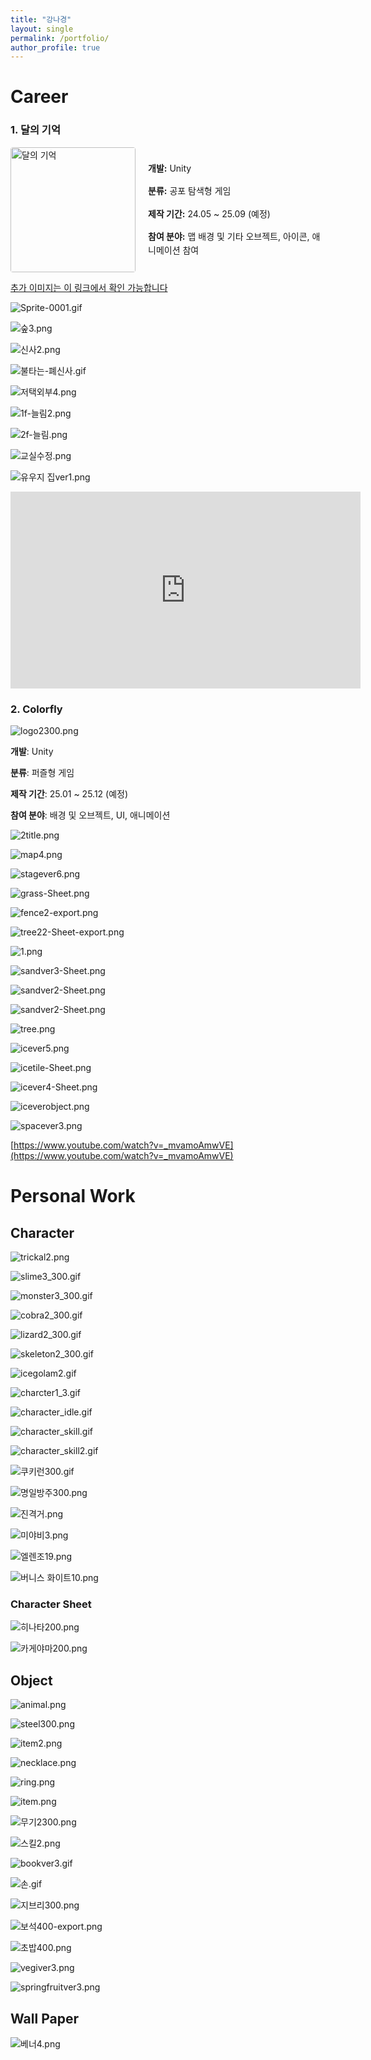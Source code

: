 ```yaml
---
title: "강나경"
layout: single
permalink: /portfolio/
author_profile: true
---
```




# Career

### 1. 달의 기억

<div style="display: flex; align-items: center; gap: 20px;">
  <!-- 왼쪽 이미지 -->
  <img src="/images/portfolio/4109015e-63ba-4a6d-9fa1-f54743cf8128.png" alt="달의 기억" style="width: 200px; border-radius: 4px;">

  <!-- 오른쪽 설명 -->
  <div style="font-size: 14px; line-height: 1.6;">
    <p><strong>개발:</strong> Unity</p>
    <p><strong>분류:</strong> 공포 탐색형 게임</p>
    <p><strong>제작 기간:</strong> 24.05 ~ 25.09 (예정)</p>
    <p><strong>참여 분야:</strong> 맵 배경 및 기타 오브젝트, 아이콘, 애니메이션 참여</p>
  </div>
</div>

<p>
  <a href="https://www.artstation.com/artwork/XJJoa3" target="_blank">
    추가 이미지는 이 링크에서 확인 가능합니다
  </a>
</p>

<img src="//images/portfolio/Sprite-0001.gif" class="center-image" alt="Sprite-0001.gif">

![숲3.png](/images/portfolio/%EC%88%B23.png)

![신사2.png](/images/portfolio/%EC%8B%A0%EC%82%AC2.png)

![불타는-폐신사.gif](/images/portfolio/%EB%B6%88%ED%83%80%EB%8A%94-%ED%8F%90%EC%8B%A0%EC%82%AC.gif)

![저택외부4.png](/images/portfolio/%EC%A0%80%ED%83%9D%EC%99%B8%EB%B6%804.png)

![1f-늘림2.png](/images/portfolio/1f-%EB%8A%98%EB%A6%BC2.png)

![2f-늘림.png](/images/portfolio/2f-%EB%8A%98%EB%A6%BC.png)

![교실수정.png](/images/portfolio/%EA%B5%90%EC%8B%A4%EC%88%98%EC%A0%95.png)

![유우지 집ver1.png](/images/portfolio/%EC%9C%A0%EC%9A%B0%EC%A7%80_%EC%A7%91ver1.png)

<iframe width="560" height="315"
  src="https://www.youtube.com/embed/VRJcguli5YE"
  title="YouTube video player"
  frameborder="0"
  allow="accelerometer; autoplay; clipboard-write; encrypted-media; gyroscope; picture-in-picture"
  allowfullscreen>
</iframe>

### 2. Colorfly

![logo2300.png](/images/portfolio/logo2300.png)

**개발**: Unity

**분류**: 퍼즐형 게임

**제작 기간**: 25.01 ~ 25.12 (예정)

**참여 분야**: 배경 및 오브젝트, UI, 애니메이션

![2title.png](/images/portfolio/2title.png)

![map4.png](/images/portfolio/map4.png)

![stagever6.png](/images/portfolio/stagever6.png)

![grass-Sheet.png](/images/portfolio/grass-Sheet.png)

![fence2-export.png](/images/portfolio/fence2-export.png)

![tree22-Sheet-export.png](/images/portfolio/tree22-Sheet-export.png)

![1.png](/images/portfolio/1.png)

![sandver3-Sheet.png](/images/portfolio/sandver3-Sheet.png)

![sandver2-Sheet.png](/images/portfolio/sandver2-Sheet.png)

![sandver2-Sheet.png](/images/portfolio/sandver2-Sheet%201.png)

![tree.png](/images/portfolio/tree.png)

![icever5.png](/images/portfolio/icever5.png)

![icetile-Sheet.png](/images/portfolio/icetile-Sheet.png)

![icever4-Sheet.png](/images/portfolio/icever4-Sheet.png)

![iceverobject.png](/images/portfolio/iceverobject.png)

![spacever3.png](/images/portfolio/spacever3.png)

[https://www.youtube.com/watch?v=_mvamoAmwVE](https://www.youtube.com/watch?v=_mvamoAmwVE)

# Personal Work

## Character

![trickal2.png](/images/portfolio/trickal2.png)

![slime3_300.gif](/images/portfolio/slime3_300.gif)

![monster3_300.gif](/images/portfolio/monster3_300.gif)

![cobra2_300.gif](/images/portfolio/cobra2_300.gif)

![lizard2_300.gif](/images/portfolio/lizard2_300.gif)

![skeleton2_300.gif](/images/portfolio/skeleton2_300.gif)

![icegolam2.gif](/images/portfolio/icegolam2.gif)

![charcter1_3.gif](/images/portfolio/charcter1_3.gif)

![character_idle.gif](/images/portfolio/character_idle.gif)

![character_skill.gif](/images/portfolio/character_skill.gif)

![character_skill2.gif](/images/portfolio/character_skill2.gif)

![쿠키런300.gif](/images/portfolio/%EC%BF%A0%ED%82%A4%EB%9F%B0300.gif)

![명일방주300.png](/images/portfolio/%EB%AA%85%EC%9D%BC%EB%B0%A9%EC%A3%BC300.png)

![진격거.png](/images/portfolio/%EC%A7%84%EA%B2%A9%EA%B1%B0.png)

![미야비3.png](/images/portfolio/%EB%AF%B8%EC%95%BC%EB%B9%843.png)

![엘렌조19.png](/images/portfolio/%EC%97%98%EB%A0%8C%EC%A1%B019.png)

![버니스 화이트10.png](/images/portfolio/%EB%B2%84%EB%8B%88%EC%8A%A4_%ED%99%94%EC%9D%B4%ED%8A%B810.png)

### Character Sheet

![히나타200.png](/images/portfolio/%ED%9E%88%EB%82%98%ED%83%80200.png)

![카게야마200.png](/images/portfolio/%EC%B9%B4%EA%B2%8C%EC%95%BC%EB%A7%88200.png)

## Object

![animal.png](/images/portfolio/animal.png)

![steel300.png](/images/portfolio/steel300.png)

![item2.png](/images/portfolio/item2.png)

![necklace.png](/images/portfolio/necklace.png)

![ring.png](/images/portfolio/ring.png)

![item.png](/images/portfolio/item.png)

![무기2300.png](/images/portfolio/%EB%AC%B4%EA%B8%B02300.png)

![스킬2.png](/images/portfolio/%EC%8A%A4%ED%82%AC2.png)

![bookver3.gif](/images/portfolio/bookver3.gif)

![손.gif](/images/portfolio/%EC%86%90.gif)

![지브리300.png](/images/portfolio/%EC%A7%80%EB%B8%8C%EB%A6%AC300.png)

![보석400-export.png](/images/portfolio/%EB%B3%B4%EC%84%9D400-export.png)

![초밥400.png](/images/portfolio/%EC%B4%88%EB%B0%A5400.png)

![vegiver3.png](/images/portfolio/vegiver3.png)

![springfruitver3.png](/images/portfolio/springfruitver3.png)

## Wall Paper

![베너4.png](/images/portfolio/%EB%B2%A0%EB%84%884.png)

